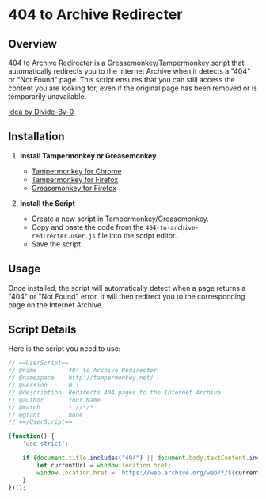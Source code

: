# 404 to Archive Redirecter

## Overview

404 to Archive Redirecter is a Greasemonkey/Tampermonkey script that automatically redirects you to the Internet Archive when it detects a "404" or "Not Found" page. This script ensures that you can still access the content you are looking for, even if the original page has been removed or is temporarily unavailable.

[Idea by Divide-By-0](https://example.com)


## Installation

1. **Install Tampermonkey or Greasemonkey**

   - [Tampermonkey for Chrome](https://chrome.google.com/webstore/detail/dhdgffkkebhmkfjojejmpbldmpobfkfo)
   - [Tampermonkey for Firefox](https://addons.mozilla.org/en-US/firefox/addon/tampermonkey/)
   - [Greasemonkey for Firefox](https://addons.mozilla.org/en-US/firefox/addon/greasemonkey/)

2. **Install the Script**

   - Create a new script in Tampermonkey/Greasemonkey.
   - Copy and paste the code from the `404-to-archive-redirecter.user.js` file into the script editor.
   - Save the script.

## Usage

Once installed, the script will automatically detect when a page returns a "404" or "Not Found" error. It will then redirect you to the corresponding page on the Internet Archive.

## Script Details

Here is the script you need to use:

```javascript
// ==UserScript==
// @name         404 to Archive Redirecter
// @namespace    http://tampermonkey.net/
// @version      0.1
// @description  Redirects 404 pages to the Internet Archive
// @author       Your Name
// @match        *://*/*
// @grant        none
// ==/UserScript==

(function() {
    'use strict';

    if (document.title.includes("404") || document.body.textContent.includes("Not Found")) {
        let currentUrl = window.location.href;
        window.location.href = `https://web.archive.org/web/*/${currentUrl}`;
    }
})();


